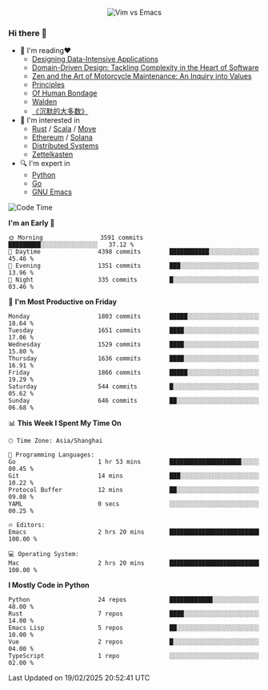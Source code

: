 <p align="center">
    <img src="https://gist.githubusercontent.com/coldnight/e696baffb094e71c96cb302118878eae/raw/40ea5053a6f66cc65f90f437e4173497da225958/banner.gif" alt="Vim vs Emacs" />
</p>

### Hi there 👋

- 📖 I'm reading❤️
    + [Designing Data-Intensive Applications](https://www.oreilly.com/library/view/designing-data-intensive-applications/9781491903063/)
    + [Domain-Driven Design: Tackling Complexity in the Heart of Software](https://www.dddcommunity.org/book/evans_2003/)
    + [Zen and the Art of Motorcycle Maintenance: An Inquiry into Values](https://en.wikipedia.org/wiki/Zen_and_the_Art_of_Motorcycle_Maintenance)
    + [Principles](https://www.principles.com/)
    + [Of Human Bondage](https://en.wikipedia.org/wiki/Of_Human_Bondage)
    + [Walden](https://en.wikipedia.org/wiki/Walden)
    + [《沉默的大多数》](https://en.wikipedia.org/wiki/Silent_majority)
- 🌱 I'm interested in
    + [Rust](https://www.rust-lang.org/) / [Scala](https://www.scala-lang.org/) / [Move](https://github.com/move-language/move/)
    + [Ethereum](https://ethereum.org/en/) / [Solana](https://solana.com/)
	+ [Distributed Systems](https://www.linuxzen.com/notes/topics/20200320174417_%E5%88%86%E5%B8%83%E5%BC%8F/)
	+ [Zettelkasten](https://www.linuxzen.com/notes/notes/20220120080920-slip_box/)
- 🔍 I'm expert in
    + [Python](https://www.python.org/)
    + [Go](https://go.dev/)
    + [GNU Emacs](https://www.gnu.org/software/emacs/)

<!--START_SECTION:waka-->
![Code Time](http://img.shields.io/badge/Code%20Time-3%2C217%20hrs%205%20mins-blue)

**I'm an Early 🐤** 

```text
🌞 Morning                3591 commits        █████████░░░░░░░░░░░░░░░░   37.12 % 
🌆 Daytime                4398 commits        ███████████░░░░░░░░░░░░░░   45.46 % 
🌃 Evening                1351 commits        ███░░░░░░░░░░░░░░░░░░░░░░   13.96 % 
🌙 Night                  335 commits         █░░░░░░░░░░░░░░░░░░░░░░░░   03.46 % 
```
📅 **I'm Most Productive on Friday** 

```text
Monday                   1803 commits        █████░░░░░░░░░░░░░░░░░░░░   18.64 % 
Tuesday                  1651 commits        ████░░░░░░░░░░░░░░░░░░░░░   17.06 % 
Wednesday                1529 commits        ████░░░░░░░░░░░░░░░░░░░░░   15.80 % 
Thursday                 1636 commits        ████░░░░░░░░░░░░░░░░░░░░░   16.91 % 
Friday                   1866 commits        █████░░░░░░░░░░░░░░░░░░░░   19.29 % 
Saturday                 544 commits         █░░░░░░░░░░░░░░░░░░░░░░░░   05.62 % 
Sunday                   646 commits         ██░░░░░░░░░░░░░░░░░░░░░░░   06.68 % 
```


📊 **This Week I Spent My Time On** 

```text
🕑︎ Time Zone: Asia/Shanghai

💬 Programming Languages: 
Go                       1 hr 53 mins        ████████████████████░░░░░   80.45 % 
Git                      14 mins             ███░░░░░░░░░░░░░░░░░░░░░░   10.22 % 
Protocol Buffer          12 mins             ██░░░░░░░░░░░░░░░░░░░░░░░   09.08 % 
YAML                     0 secs              ░░░░░░░░░░░░░░░░░░░░░░░░░   00.25 % 

🔥 Editors: 
Emacs                    2 hrs 20 mins       █████████████████████████   100.00 % 

💻 Operating System: 
Mac                      2 hrs 20 mins       █████████████████████████   100.00 % 
```

**I Mostly Code in Python** 

```text
Python                   24 repos            ████████████░░░░░░░░░░░░░   48.00 % 
Rust                     7 repos             ████░░░░░░░░░░░░░░░░░░░░░   14.00 % 
Emacs Lisp               5 repos             ██░░░░░░░░░░░░░░░░░░░░░░░   10.00 % 
Vue                      2 repos             █░░░░░░░░░░░░░░░░░░░░░░░░   04.00 % 
TypeScript               1 repo              ░░░░░░░░░░░░░░░░░░░░░░░░░   02.00 % 
```




 Last Updated on 19/02/2025 20:52:41 UTC
<!--END_SECTION:waka-->
